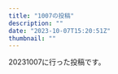 ```yaml
---
title: "1007の投稿"
description: ""
date: "2023-10-07T15:20:51Z"
thumbnail: ""
---
```

20231007に行った投稿です。
<!--more-->
